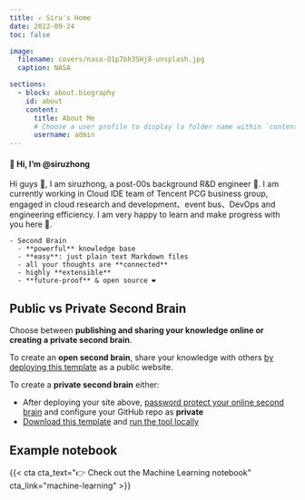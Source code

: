 ```yaml
---
title: ✍️ Siru's Home
date: 2022-09-24
toc: false

image:
  filename: covers/nasa-Q1p7bh3SHj8-unsplash.jpg
  caption: NASA

sections:
  - block: about.biography
    id: about
    content:
      title: About Me
      # Choose a user profile to display (a folder name within `content/authors/`)
      username: admin
---
```

#### 👋 Hi, I’m @siruzhong

Hi guys 👀, I am siruzhong, a post-00s background R&D engineer 🌱. I am currently working in Cloud IDE team of Tencent PCG business group, engaged in cloud research and development、event bus、DevOps and engineering efficiency. I am very happy to learn and make progress with you here 💞️.

```markmap
- Second Brain
  - **powerful** knowledge base
  - **easy**: just plain text Markdown files
  - all your thoughts are **connected**
  - highly **extensible**
  - **future-proof** & open source ❤️
```

## Public vs Private Second Brain

Choose between **publishing and sharing your knowledge online or creating a private second brain**.

To create an **open second brain**, share your knowledge with others [by deploying this template](https://wowchemy.com/hugo-themes/) as a public website.

To create a **private second brain** either:

- After deploying your site above, [password protect your online second brain](https://docs.netlify.com/visitor-access/password-protection/) and configure your GitHub repo as **private**
- [Download this template](https://github.com/wowchemy/hugo-second-brain-theme) and [run the tool locally](https://wowchemy.com/docs/getting-started/install-hugo-extended/)

## Example notebook

{{< cta cta_text="👉 Check out the Machine Learning notebook" cta_link="machine-learning" >}}
